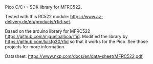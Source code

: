 Pico C/C++ SDK library for MFRC522.

Tested with this RC522 module: https://www.az-delivery.de/en/products/rfid-set. 

Based on the arduino library for MFRC522 https://github.com/miguelbalboa/rfid. Modified the library by https://github.com/luisfg30/rfid so that it works for the Pico. See those projects for more information. 

Datasheet: https://www.nxp.com/docs/en/data-sheet/MFRC522.pdf